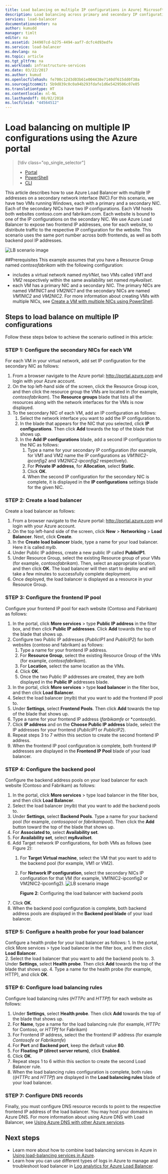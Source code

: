 ```yaml
---
title: Load balancing on multiple IP configurations in Azure| Microsoft Docs
description: Load balancing across primary and secondary IP configurations.
services: load-balancer
documentationcenter: na
author: kumudd
manager: timlt
editor: na
ms.assetid: 244907cd-b275-4494-aaf7-dcfc4d93edfe
ms.service: load-balancer
ms.devlang: na
ms.topic: article
ms.tgt_pltfrm: na
ms.workload: infrastructure-services
ms.date: 03/22/2017
ms.author: kumud
ms.openlocfilehash: fe700c12d3d03b61e004438e7140df615dd0f38a
ms.sourcegitcommit: 5b9d839c0c0a94b293fdafe1d6e5429506c07e05
ms.translationtype: HT
ms.contentlocale: nl-NL
ms.lasthandoff: 08/02/2018
ms.locfileid: "44564512"
---
```

# <a name="load-balancing-on-multiple-ip-configurations-using-the-azure-portal"></a>Load balancing on multiple IP configurations using the Azure portal

> [!div class="op_single_selector"]
> * [Portal](load-balancer-multiple-ip.md)
> * [PowerShell](load-balancer-multiple-ip-powershell.md)
> * [CLI](load-balancer-multiple-ip-cli.md)

This article describes how to use Azure Load Balancer with multiple IP addresses on a secondary network interface (NIC).For this scenario, we have two VMs running Windows, each with a primary and a secondary NIC. Each of the secondary NICs have two IP configurations. Each VM hosts both websites contoso.com and fabrikam.com. Each website is bound to one of the IP configurations on the secondary NIC. We use Azure Load Balancer to expose two frontend IP addresses, one for each website, to distribute traffic to the respective IP configuration for the website. This scenario uses the same port number across both frontends, as well as both backend pool IP addresses.

![LB scenario image](https://docstestmedia1.blob.core.windows.net/azure-media/articles/load-balancer/media/load-balancer-multiple-ip/lb-multi-ip.PNG)

##<a name="prerequisites"></a>Prerequisites
This example assumes that you have a Resource Group named *contosofabrikam* with the following configuration:
 -  includes a virtual network named *myVNet*, two VMs called *VM1* and *VM2* respectively within the same availability set named *myAvailset*. 
 - each VM has a primary NIC and a secondary NIC. The primary NICs are named *VM1NIC1* and *VM2NIC1* and the secondary NICs are named *VM1NIC2* and *VM2NIC2*. For more information about creating VMs with multiple NICs, see [Create a VM with multiple NICs using PowerShell](../virtual-network/virtual-network-deploy-multinic-arm-ps.md).

## <a name="steps-to-load-balance-on-multiple-ip-configurations"></a>Steps to load balance on multiple IP configurations

Follow these steps below to achieve the scenario outlined in this article:

### <a name="step-1-configure-the-secondary-nics-for-each-vm"></a>STEP 1: Configure the secondary NICs for each VM

For each VM in your virtual network, add set IP configuration for the secondary NIC as follows:  

1. From a browser navigate to the Azure portal: http://portal.azure.com and login with your Azure account.
2. On the top left-hand side of the screen, click the Resource Group icon, and then click the resource group the VMs are located in (for example, *contosofabrikam*). The **Resource groups** blade that lists all the resources along with the network interfaces for the VMs is now displayed.
3. To the secondary NIC of each VM, add an IP configuration as follows:
    1. Select the network interface you want to add the IP configuration to.
    2. In the blade that appears for the NIC that you selected, click **IP configurations**. Then click **Add** towards the top of the blade that shows up.
    3. In the **Add IP configurations** blade, add a second IP configuration to the NIC as follows: 
        1. Type a name for your secondary IP configuration (for example, for VM1 and VM2 name the IP configurations as *VM1NIC2-ipconfig2* and *VM2NIC2-ipconfig2* respectively).
        2. For **Private IP address**, for **Allocation**, select **Static**.
        3. Click **OK**.
        4. When the second IP configuration for the secondary NIC is complete, it is displayed in the **IP configurations** settings blade for the given NIC.

### <a name="step-2-create-a-load-balancer"></a>STEP 2: Create a load balancer

Create a load balancer as follows:

1. From a browser navigate to the Azure portal: http://portal.azure.com and login with your Azure account.
2. On the top left-hand side of the screen, click **New** > **Networking** > **Load Balancer**. Next, click **Create**.
3. In the **Create load balancer** blade, type a name for your load balancer. Here it is called *mylb*.
4. Under Public IP address, create a new public IP called **PublicIP1**.
5. Under Resource Group, select the existing Resource group of your VMs (for example, *contosofabrikam*). Then, select an appropriate location, and then click **OK**. The load balancer will then start to deploy and will take a few minutes to successfully complete deployment.
6. Once deployed, the load balancer is displayed as a resource in your Resource Group.

### <a name="step-3-configure-the-frontend-ip-pool"></a>STEP 3: Configure the frontend IP pool

Configure your frontend IP pool for each website (Contoso and Fabrikam) as follows:

1. In the portal, click **More services** > type **Public IP address** in the filter box, and then click **Public IP addresses**. Click **Add** towards the top of the blade that shows up.
2. Configure two Public IP addresses (*PublicIP1* and *PublicIP2*) for both websites (contoso and fabrikam) as follows:
    1. Type a name for your frontend IP address.
    2. For **Resource Group**, select the existing Resource Group of the VMs (for example, *contosofabrikam*).
    3. For **Location**, select the same location as the VMs.
    4. Click **OK**.
    5. Once the two Public IP addresses are created, they are both displayed in the **Public IP** addresses blade.
3. In the portal, click **More services** > type **load balancer** in the filter box, and then click **Load Balancer**.  
4. Select the load balancer (*mylb*) that you want to add the frontend IP pool to.
5. Under **Settings**, select **Frontend Pools**. Then click **Add** towards the top of the blade that shows up.
6. Type a name for your frontend IP address (*farbikamfe* or **contosofe*).
7. Click **IP address** and on the **Choose Public IP address** blade, select the IP addresses for your frontend (*PublicIP1* or *PublicIP2*).
8. Repeat steps 3 to 7 within this section to create the second frontend IP address.
9. When the frontend IP pool configuration is complete, both frontend IP addresses are displayed in the **Frontend IP Pool** blade of your load balancer. 
    
### <a name="step-4-configure-the-backend-pool"></a>STEP 4: Configure the backend pool   
Configure the backend address pools on your load balancer for each website (Contoso and Fabrikam) as follows:
        
1. In the portal, click **More services** > type load balancer in the filter box, and then click **Load Balancer**.  
2. Select the load balancer (*mylb*) that you want to add the backend pools to.
3. Under **Settings**, select **Backend Pools**. Type a name for your backend pool (for example, *contosopool* or *fabrikampool*). Then click the **Add** button toward the top of the blade that shows up. 
4. For **Associated to**, select **Availability set**.
5. For **Availability set**, select **myAvailset**.
6. Add Target network IP configurations, for both VMs as follows (see Figure 2):  
    1. For **Target Virtual machine**, select the VM that you want to add to the backend pool (for example, VM1 or VM2).
    2. For **Network IP configuration**, select the secondary NICs IP configuration for that VM (for example, VM1NIC2-ipconfig2 or VM2NIC2-ipconfig2).
    ![LB scenario image](https://docstestmedia1.blob.core.windows.net/azure-media/articles/load-balancer/media/load-balancer-multiple-ip/lb-backendpool.png)
            
        **Figure 2**: Configuring the load balancer with backend pools  
7. Click **OK**.
8. When the backend pool configuration is complete, both backend address pools are displayed in the **Backend pool blade** of your load balancer.

### <a name="step-5-configure-a-health-probe-for-your-load-balancer"></a>STEP 5: Configure a health probe for your load balancer
Configure a health probe for your load balancer as follows:
    1. In the portal, click More services > type load balancer in the filter box, and then click **Load Balancer**.  
    2. Select the load balancer that you want to add the backend pools to.
    3. Under **Settings**, select **Health probe**. Then click **Add** towards the top of the blade that shows up.
    4. Type a name for the health probe (for example, HTTP), and click **OK**.

### <a name="step-6-configure-load-balancing-rules"></a>STEP 6: Configure load balancing rules
Configure load balancing rules (*HTTPc* and *HTTPf*) for each website as follows:
    
1. Under **Settings**, select **Health probe**. Then click **Add** towards the top of the blade that shows up.
2. For **Name**, type a name for the load balancing rule (for example, *HTTPc* for Contoso, or *HTTPf* for Fabrikam)
3. For Frontend IP address, select the the frontend IP address (for example *Contosofe* or *Fabrikamfe*)
4. For **Port** and **Backend port**, keep the default value **80**.
5. For **Floating IP (direct server return)**, click **Enabled**.
6. Click **OK**.
7. Repeat steps 1 to 6 within this section to create the second Load Balancer rule.
8. When the load balancing rules configuration is complete, both rules ((*HTTPc* and *HTTPf*) are displayed in the **Load balancing rules** blade of your load balancer.

### <a name="step-7-configure-dns-records"></a>STEP 7: Configure DNS records
Finally, you must configure DNS resource records to point to the respective frontend IP address of the load balancer. You may host your domains in Azure DNS. For more information about using Azure DNS with Load Balancer, see [Using Azure DNS with other Azure services](../dns/dns-for-azure-services.md).

## <a name="next-steps"></a>Next steps
- Learn more about how to combine load balancing services in Azure in [Using load-balancing services in Azure](../traffic-manager/traffic-manager-load-balancing-azure.md).
- Learn how you can use different types of logs in Azure to manage and troubleshoot load balancer in [Log analytics for Azure Load Balancer](../load-balancer/load-balancer-monitor-log.md).


